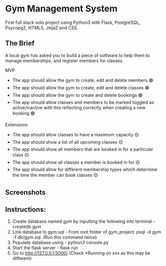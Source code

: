 <h1>Gym Management System</h1>

First full stack solo project using Python3 with Flask, PostgreSQL, Psycopg2, HTML5, Jinja2 and CSS.

## The Brief

A local gym has asked you to build a piece of software to help them to manage memberships, and register members for classes.

MVP

- The app should allow the gym to create, edit and delete members 🟢
- The app should allow the gym to create, edit and delete classes 🟢
- The app should allow the gym to create and delete bookings 🟢
- The app should allow classes and members to be marked toggled as active/inactive with this reflecting correctly when creating a new booking 🟢

Extensions

- The app should allow classes to have a maximum capacity 🟡
- The app should show a list of all upcoming classes 🟡
- The app should show all members that are booked in for a particular class 🟡
- The app should show all classes a member is booked in for 🟡
- The app should allow for different membership types which determine the time the member can book classes 🟡


## Screenshots









## Instructions:

1. Create database named gym by inputting the following into terminal - createdb gym
2. Link database to gym.sql - From root folder of gym_project: psql -d gym -f db/gym.sql. (Run this command twice)
3. Populate database using - python3 console.py
4. Start the flask server - flask run
5. Go to http://127.0.0.1:5000/ (Check *Running on xxx as this may be different)






